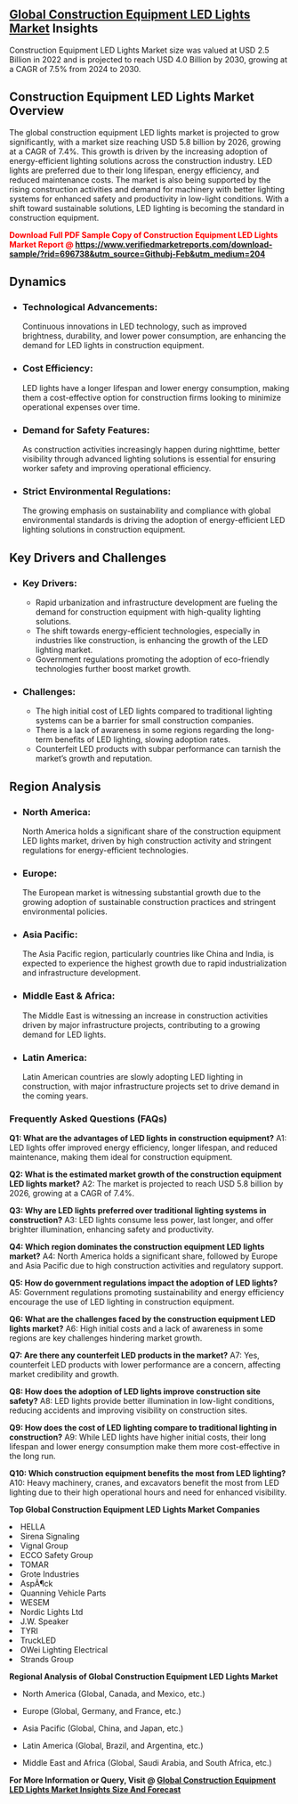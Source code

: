 <h2><a href="https://www.verifiedmarketreports.com/download-sample/?rid=696738&amp;utm_source=Githubj&amp;utm_medium=204" target="_blank">Global Construction Equipment LED Lights Market</a> Insights</h2><p>Construction Equipment LED Lights Market size was valued at USD 2.5 Billion in 2022 and is projected to reach USD 4.0 Billion by 2030, growing at a CAGR of 7.5% from 2024 to 2030.</p><p> <h2>Construction Equipment LED Lights Market Overview</h2> <p>The global construction equipment LED lights market is projected to grow significantly, with a market size reaching USD 5.8 billion by 2026, growing at a CAGR of 7.4%. This growth is driven by the increasing adoption of energy-efficient lighting solutions across the construction industry. LED lights are preferred due to their long lifespan, energy efficiency, and reduced maintenance costs. The market is also being supported by the rising construction activities and demand for machinery with better lighting systems for enhanced safety and productivity in low-light conditions. With a shift toward sustainable solutions, LED lighting is becoming the standard in construction equipment.</p> <p><strong><p><span class=""><span style="color: #ff0000;"><strong>Download Full PDF Sample Copy of Construction Equipment LED Lights Market Report</strong> @ </span><a href="https://www.verifiedmarketreports.com/download-sample/?rid=696738&amp;utm_source=Githubj-Feb&amp;utm_medium=204" target="_blank">https://www.verifiedmarketreports.com/download-sample/?rid=696738&amp;utm_source=Githubj-Feb&amp;utm_medium=204</a></span></p></strong></p> <h2>Dynamics</h2> <ul> <li><h3>Technological Advancements:</h3> Continuous innovations in LED technology, such as improved brightness, durability, and lower power consumption, are enhancing the demand for LED lights in construction equipment.</li> <li><h3>Cost Efficiency:</h3> LED lights have a longer lifespan and lower energy consumption, making them a cost-effective option for construction firms looking to minimize operational expenses over time.</li> <li><h3>Demand for Safety Features:</h3> As construction activities increasingly happen during nighttime, better visibility through advanced lighting solutions is essential for ensuring worker safety and improving operational efficiency.</li> <li><h3>Strict Environmental Regulations:</h3> The growing emphasis on sustainability and compliance with global environmental standards is driving the adoption of energy-efficient LED lighting solutions in construction equipment.</li> </ul> <h2>Key Drivers and Challenges</h2> <ul> <li><h3>Key Drivers:</h3> <ul> <li>Rapid urbanization and infrastructure development are fueling the demand for construction equipment with high-quality lighting solutions.</li> <li>The shift towards energy-efficient technologies, especially in industries like construction, is enhancing the growth of the LED lighting market.</li> <li>Government regulations promoting the adoption of eco-friendly technologies further boost market growth.</li> </ul> </li> <li><h3>Challenges:</h3> <ul> <li>The high initial cost of LED lights compared to traditional lighting systems can be a barrier for small construction companies.</li> <li>There is a lack of awareness in some regions regarding the long-term benefits of LED lighting, slowing adoption rates.</li> <li>Counterfeit LED products with subpar performance can tarnish the market’s growth and reputation.</li> </ul> </li> </ul> <h2>Region Analysis</h2> <ul> <li><h3>North America:</h3> North America holds a significant share of the construction equipment LED lights market, driven by high construction activity and stringent regulations for energy-efficient technologies.</li> <li><h3>Europe:</h3> The European market is witnessing substantial growth due to the growing adoption of sustainable construction practices and stringent environmental policies.</li> <li><h3>Asia Pacific:</h3> The Asia Pacific region, particularly countries like China and India, is expected to experience the highest growth due to rapid industrialization and infrastructure development.</li> <li><h3>Middle East & Africa:</h3> The Middle East is witnessing an increase in construction activities driven by major infrastructure projects, contributing to a growing demand for LED lights.</li> <li><h3>Latin America:</h3> Latin American countries are slowly adopting LED lighting in construction, with major infrastructure projects set to drive demand in the coming years.</li> </ul> <h3>Frequently Asked Questions (FAQs)</h3> <p><strong>Q1: What are the advantages of LED lights in construction equipment?</strong> A1: LED lights offer improved energy efficiency, longer lifespan, and reduced maintenance, making them ideal for construction equipment.</p> <p><strong>Q2: What is the estimated market growth of the construction equipment LED lights market?</strong> A2: The market is projected to reach USD 5.8 billion by 2026, growing at a CAGR of 7.4%.</p> <p><strong>Q3: Why are LED lights preferred over traditional lighting systems in construction?</strong> A3: LED lights consume less power, last longer, and offer brighter illumination, enhancing safety and productivity.</p> <p><strong>Q4: Which region dominates the construction equipment LED lights market?</strong> A4: North America holds a significant share, followed by Europe and Asia Pacific due to high construction activities and regulatory support.</p> <p><strong>Q5: How do government regulations impact the adoption of LED lights?</strong> A5: Government regulations promoting sustainability and energy efficiency encourage the use of LED lighting in construction equipment.</p> <p><strong>Q6: What are the challenges faced by the construction equipment LED lights market?</strong> A6: High initial costs and a lack of awareness in some regions are key challenges hindering market growth.</p> <p><strong>Q7: Are there any counterfeit LED products in the market?</strong> A7: Yes, counterfeit LED products with lower performance are a concern, affecting market credibility and growth.</p> <p><strong>Q8: How does the adoption of LED lights improve construction site safety?</strong> A8: LED lights provide better illumination in low-light conditions, reducing accidents and improving visibility on construction sites.</p> <p><strong>Q9: How does the cost of LED lighting compare to traditional lighting in construction?</strong> A9: While LED lights have higher initial costs, their long lifespan and lower energy consumption make them more cost-effective in the long run.</p> <p><strong>Q10: Which construction equipment benefits the most from LED lighting?</strong> A10: Heavy machinery, cranes, and excavators benefit the most from LED lighting due to their high operational hours and need for enhanced visibility.</p> </p><p><strong>Top Global Construction Equipment LED Lights Market Companies</strong></p><div data-test-id=""><p><li>HELLA</li><li> Sirena Signaling</li><li> Vignal Group</li><li> ECCO Safety Group</li><li> TOMAR</li><li> Grote Industries</li><li> AspÃ¶ck</li><li> Quanning Vehicle Parts</li><li> WESEM</li><li> Nordic Lights Ltd</li><li> J.W. Speaker</li><li> TYRI</li><li> TruckLED</li><li> OWei Lighting Electrical</li><li> Strands Group</li></p><div><strong>Regional Analysis of&nbsp;Global Construction Equipment LED Lights Market</strong></div><ul><li dir="ltr"><p dir="ltr">North America&nbsp;(Global, Canada, and Mexico, etc.)</p></li><li dir="ltr"><p dir="ltr">Europe (Global, Germany, and France, etc.)</p></li><li dir="ltr"><p dir="ltr">Asia Pacific&nbsp;(Global, China, and Japan, etc.)</p></li><li dir="ltr"><p dir="ltr">Latin America&nbsp;(Global, Brazil, and Argentina, etc.)</p></li><li dir="ltr">Middle East and Africa&nbsp;(Global, Saudi Arabia, and South Africa, etc.)</li></ul><p><strong>For More Information or Query, Visit @&nbsp;</strong><strong><a href="https://www.verifiedmarketreports.com/product/construction-equipment-led-lights-market/?utm_source=Githubj&amp;utm_medium=204" target="_blank">Global Construction Equipment LED Lights Market Insights Size And Forecast</a></strong></p></div>
